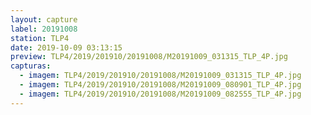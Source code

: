 ```yaml
---
layout: capture
label: 20191008
station: TLP4
date: 2019-10-09 03:13:15
preview: TLP4/2019/201910/20191008/M20191009_031315_TLP_4P.jpg
capturas:
  - imagem: TLP4/2019/201910/20191008/M20191009_031315_TLP_4P.jpg
  - imagem: TLP4/2019/201910/20191008/M20191009_080901_TLP_4P.jpg
  - imagem: TLP4/2019/201910/20191008/M20191009_082555_TLP_4P.jpg
---
```

